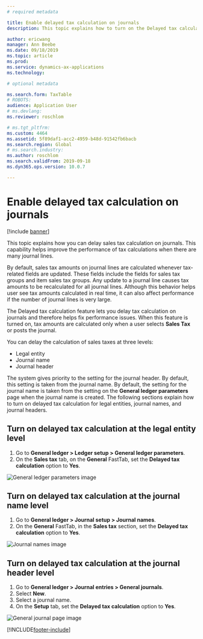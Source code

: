 ```yaml
---
# required metadata

title: Enable delayed tax calculation on journals
description: This topic explains how to turn on the Delayed tax calculation feature to help improve the performance of tax calculations when the number of journal lines is very large.

author: ericwang
manager: Ann Beebe
ms.date: 09/18/2019
ms.topic: article
ms.prod: 
ms.service: dynamics-ax-applications
ms.technology: 

# optional metadata

ms.search.form: TaxTable
# ROBOTS: 
audience: Application User
# ms.devlang: 
ms.reviewer: roschlom

# ms.tgt_pltfrm: 
ms.custom: 4464
ms.assetid: 5f89daf1-acc2-4959-b48d-91542fb6bacb
ms.search.region: Global
# ms.search.industry: 
ms.author: roschlom
ms.search.validFrom: 2019-09-18
ms.dyn365.ops.version: 10.0.7

---
```


# Enable delayed tax calculation on journals
[!include [banner](../includes/banner.md)]


This topic explains how you can delay sales tax calculation on journals. This capability helps improve the performance of tax calculations when there are many journal lines.

By default, sales tax amounts on journal lines are calculated whenever tax-related fields are updated. These fields include the fields for sales tax groups and item sales tax groups. Any update to a journal line causes tax amounts to be recalculated for all journal lines. Although this behavior helps user see tax amounts calculated in real time, it can also affect performance if the number of journal lines is very large.

The Delayed tax calculation feature lets you delay tax calculation on journals and therefore helps fix performance issues. When this feature is turned on, tax amounts are calculated only when a user selects **Sales Tax** or posts the journal.

You can delay the calculation of sales taxes at three levels:

- Legal entity
- Journal name
- Journal header

The system gives priority to the setting for the journal header. By default, this setting is taken from the journal name. By default, the setting for the journal name is taken from the setting on the **General ledger parameters** page when the journal name is created. The following sections explain how to turn on delayed tax calculation for legal entities, journal names, and journal headers.

## Turn on delayed tax calculation at the legal entity level

1. Go to **General ledger \> Ledger setup \> General ledger parameters**.
2. On the **Sales tax** tab, on the **General** FastTab, set the **Delayed tax calculation** option to **Yes**.

![General ledger parameters image](media/delayed-tax-calculation-gl.png)

## Turn on delayed tax calculation at the journal name level

1. Go to **General ledger \> Journal setup \> Journal names**.
2. On the **General** FastTab, in the **Sales tax** section, set the **Delayed tax calculation** option to **Yes**.

![Journal names image](media/delayed-tax-calculation-journal-name.png)

## Turn on delayed tax calculation at the journal header level

1. Go to **General ledger \> Journal entries \> General journals**.
2. Select **New**.
3. Select a journal name.
4. On the **Setup** tab, set the **Delayed tax calculation** option to **Yes**.

![General journal page image](media/delayed-tax-calculation-journal-header.png)


[!INCLUDE[footer-include](../../includes/footer-banner.md)]